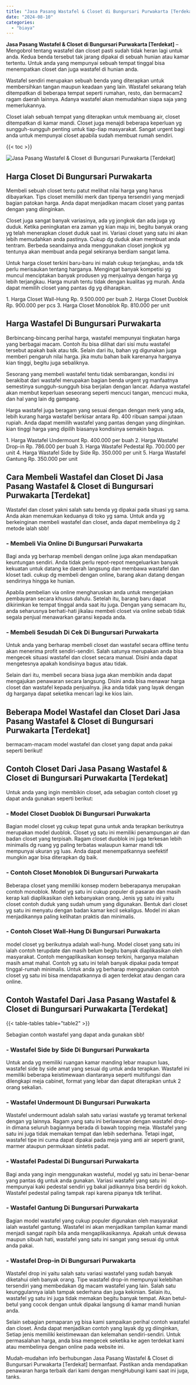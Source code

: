 ```yaml
---
title: "Jasa Pasang Wastafel & Closet di Bungursari Purwakarta [Terdekat]"
date: "2024-08-10"
categories: 
  - "biaya"
---
```


**Jasa Pasang Wastafel & Closet di Bungursari Purwakarta \[Terdekat\]** – Mengobrol tentang wastafel dan closet pasti sudah tidak heran lagi untuk anda. Kedua benda tersebut tak jarang dipakai di sebuah hunian atau kamar tertentu. Untuk anda yang mempunyai sebuah tempat tinggal bisa menempatkan closet dan juga wastafel di hunian anda.

Wastafel sendiri merupakan sebuah benda yang diterapkan untuk membersihkan tangan maupun keadaan yang lain. Wastafel sekarang telah ditempatkan di beberapa tempat seperti rumahan, resto, dan bermacam2 ragam daerah lainnya. Adanya wastafel akan memudahkan siapa saja yang memerlukannya.

Closet ialah sebuah tempat yang diterapkan untuk membuang air, closet ditempatkan di kamar mandi. Closet juga menajdi beberapa keperluan yg sungguh-sungguh penting untuk tiap-tiap masyarakat. Sangat urgent bagi anda untuk mempunyai closet apabila sudah membuat rumah sendiri.

{{< toc >}}

![Jasa Pasang Wastafel & Closet di Bungursari Purwakarta [Terdekat]](/images/wastafel-closet-murah64.png)

## Harga Closet Di Bungursari Purwakarta

Membeli sebuah closet tentu patut melihat nilai harga yang harus dibayarkan. Tips closet memiliki merk dan tipenya tersendiri yang menjadi bagian patokan harga. Anda dapat menjadikan macam closet yang pantas dengan yang diinginkan.

Closet juga sangat banyak variasinya, ada yg jongkok dan ada juga yg duduk. Ketika peningkatan era zaman yg kian maju ini, begitu banyak orang yg telah menerapkan closet duduk saat ini. Variasi closet yang satu ini akan lebih memudahkan anda pastinya. Cukup dg duduk akan membuat anda tentram. Berbeda seandainya anda menggunakan closet jongkok yg tentunya akan membuat anda pegal sekiranya berdiam sangat lama.

Untuk harga closet terkini baru-baru ini malah cukup terjangkau, anda tdk perlu merisaukan tentang harganya. Mengingat banyak kompetisi yg muncul menciptakan banyak produsen yg menjualnya dengan harga yg lebih terjangkau. Harga murah tentu tidak dengan kualitas yg murah. Anda dapat memilih closet yang pantas dg yg diharapkan.

1\. Harga Closet Wall-Hung Rp. 9.500.000 per buah 2. Harga Closet Duoblok Rp. 900.000 per pcs 3. Harga Closet Monoblok Rp. 810.000 per unit

## Harga Wastafel Di Bungursari Purwakarta

Berbincang-bincang perihal harga, wastafel mempunyai tingkatan harga yang berbagai macam. Contoh itu bisa dilihat dari sisi mutu wastafel tersebut apakah baik atau tdk. Selain dari itu, bahan yg digunakan juga memberi pengaruh nilai harga. jika mutu bahan baik karenanya harganya kian tinggi, begitu juga sebaliknya.

Sesorang yang membeli wastafel tentu tidak sembarangan, kondisi ini berakibat dari wastafel merupakan bagian benda urgent yg manfaatnya semestinya sungguh-sungguh bisa berjalan dengan lancar. Adanya wastafel akan membut keperluan seseorang seperti mencuci tangan, mencuci muka, dan hal yang lain dg gampang.

Harga wastafel juga beragam yang sesuai dengan dengan merk yang ada, lebih kurang harga wastafel berkisar antara Rp. 400 ribuan sampai jutaan rupiah. Anda dapat memilih wastafel yang pantas dengan yang diinginkan. kian tinggi harga yang dipilih biasanya kondisinya semakin bagus.

1\. Harga Wastafel Undermount Rp. 400.000 per buah 2. Harga Wastafel Drop-in Rp. 786.000 per buah 3. Harga Wastafel Pedestal Rp. 700.000 per unit 4. Harga Wastafel Side by Side Rp. 350.000 per unit 5. Harga Wastafel Gantung Rp. 350.000 per unit

## Cara Membeli Wastafel dan Closet Di Jasa Pasang Wastafel & Closet di Bungursari Purwakarta \[Terdekat\]

Wastafel dan closet yakni salah satu benda yg dipakai pada situasi yg sama. Anda akan menemukan keduanya di toko yg sama. Untuk anda yg berkeinginan membeli wastafel dan closet, anda dapat membelinya dg 2 metode ialah sbb!

### \- Membeli Via Online Di Bungursari Purwakarta

Bagi anda yg berharap membeli dengan online juga akan mendapatkan keuntungan sendiri. Anda tidak perlu repot-repot mengeluarkan banyak kekuatan untuk datang ke daerah langsung dan membawa wastafel dan kloset tadi. cukup dg membeli dengan online, barang akan datang dengan sendirinya hingga ke hunian.

Apabila pembelian via online mengharuskan anda untuk mengerjakan pembayaran secara khusus dahulu. Setelah itu, barang baru dapat dikirimkan ke tempat tinggal anda saat itu juga. Dengan yang semacam itu, anda seharusnya berhati-hati jikalau membeli closet via online sebab tidak segala penjual menawarkan garansi kepada anda.

### \- Membeli Sesudah Di Cek Di Bungursari Purwakarta

Untuk anda yang berharap membeli closet dan wastafel secara offline tentu akan menerima profit sendiri-sendiri. Salah satunya merupakan anda bisa mengecek situasi wastafel dan closet secara manual. Disini anda dapat mengetesnya apakah kondisinya bagus atau tidak.

Selain dari itu, membeli secara biasa juga akan membikin anda dapat mengajukan penawaran secara langsung. Disini anda bisa menawar harga closet dan wastafel kepada penjualnya. jika anda tidak yang layak dengan dg harganya dapat seketika mencari lagi ke kios lain.

## Beberapa Model Wastafel dan Closet Dari Jasa Pasang Wastafel & Closet di Bungursari Purwakarta \[Terdekat\]

bermacam-macam model wastafel dan closet yang dapat anda pakai seperti berikut!

## Contoh Closet Dari Jasa Pasang Wastafel & Closet di Bungursari Purwakarta \[Terdekat\]

Untuk anda yang ingin membikin closet, ada sebagian contoh closet yg dapat anda gunakan seperti berikut:

### \- Model Closet Duoblok Di Bungursari Purwakarta

Bagian model closet yg cukup tepat guna untuk anda terapkan berikutnya merupakan model duoblok. Closet yg satu ini memiliki penampungan air dan badan closet yang terpisah. Ragam closet duoblok ini juga terkesan lebih minimalis dg ruang yg paling terbatas walaupun kamar mandi tdk mempunyai ukuran yg luas. Anda dapat menempatkannya seefektif mungkin agar bisa diterapkan dg baik.

### \- Contoh Closet Monoblok Di Bungursari Purwakarta

Beberapa closet yang memiliki konsep modern beberapanya merupakan contoh monoblok. Model yg satu ini cukup populer di pasaran dan masih kerap kali diaplikasikan oleh kebanyakan orang. Jenis yg satu ini yaitu closet contoh duduk yang sudah umum yang digunakan. Bentuk dari closet yg satu ini menyatu dengan badan kamar kecil sekaligus. Model ini akan menjadikannya paling kelihatan praktis dan minimalis.

### \- Contoh Closet Wall-Hung Di Bungursari Purwakarta

model closet yg berikutnya adalah wall-hung. Model closet yang satu ini ialah contoh terupdate dan masih belum begitu banyak diaplikasikan oleh masyarakat. Contoh mengaplikasikan konsep terkini, harganya malahan masih amat mahal. Contoh yg satu ini telah banyak dipakai pada tempat tinggal-rumah minimalis. Untuk anda yg berharap menggunakan contoh closet yg satu ini bisa mendapatkannya di agen terdekat atau dengan cara online.

## Contoh Wastafel Dari Jasa Pasang Wastafel & Closet di Bungursari Purwakarta \[Terdekat\]

{{< table-tables table="table2" >}}

Sebagian contoh wastafel yang dapat anda gunakan sbb!

### \- Wastafel Side by Side Di Bungursari Purwakarta

Untuk anda yg memiliki ruangan kamar manding lebar maupun luas, wastafel side by side amat yang sesuai dg untuk anda terapkan. Wastafel ini memiliki beberapa keistimewaan diantaranya seperti multifungsi dan dilengkapi meja cabinet, format yang lebar dan dapat diterapkan untuk 2 orang sekalian.

### \- Wastafel Undermount Di Bungursari Purwakarta

Wastafel undermount adalah salah satu variasi wastafe yg teramat terkenal dengan yg lainnya. Ragam yang satu ini berlawanan dengan wastafel drop-in dimana seluruh bagiannya berada di bawah topping meja. Wastafel yang satu ini juga tidak memakan tempat dan lebih sederhana. Tetapi ingat, wastafel tipe ini cuma dapat dipakai pada meja yang anti air seperti granit, marmer ataupun permukaan sintetis padat.

### \- Wastafel Padestal Di Bungursari Purwakarta

Bagi anda yang ingin menggunakan wasteful, model yg satu ini benar-benar yang pantas dg untuk anda gunakan. Variasi wastafel yang satu ini mempunyai kaki pedestal sendiri yg bakal jadikannya bisa berdiri dg kokoh. Wastafel pedestal paling tampak rapi karena pipanya tdk terlihat.

### \- Wastafel Gantung Di Bungursari Purwakarta

Bagian model wastafel yang cukup populer digunakan oleh masyarakat ialah wastafel gantung. Wastafel ini akan menjadikan tampilan kamar mandi menjadi sangat rapih bila anda mengaplikasikannya. Apakah untuk dewasa maupun sibuah hati, wastafel yang satu ini sangat yang sesuai dg untuk anda pakai.

### \- Wastafel Drop-in Di Bungursari Purwakarta

Wastafel drop ini yaitu salah satu variasi wastafel yang sudah banyak diketahui oleh banyak orang. Tipe wastafel drop-in mempunyai kelebihan tersendiri yang membedakan dg macam wastafel yang lain. Salah satu keunggulannya ialah tampak sederhana dan juga kekinian. Selain itu, wastafel yg satu ini juga tidak memakan begitu banyak tempat. Akan betul-betul yang cocok dengan untuk dipakai langsung di kamar mandi hunian anda.

Selain sebagian pemaparan yg bisa kami sampaikan perihal contoh wastafel dan closet. Anda dapat menjadikan contoh yang layak dg yg diinginkan, Setiap jenis memiliki keistimewaan dan kelemahan sendiri-sendiri. Untuk permasalahan harga, anda bisa mengecek seketika ke agen terdekat kami atau membelinya dengan online pada website ini.

Mudah-mudahan info berhubungan Jasa Pasang Wastafel & Closet di Bungursari Purwakarta \[Terdekat\] bermanfaat. Pastikan anda mendapatkan penawaran harga terbaik dari kami dengan mengHubungi kami saat ini juga, tanks.
